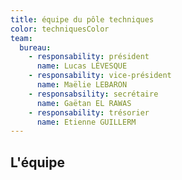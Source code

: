 ```yaml
---
title: équipe du pôle techniques
color: techniquesColor
team:
  bureau:
    - responsability: président
      name: Lucas LÉVESQUE
    - responsability: vice-président
      name: Maëlie LEBARON
    - responsabsility: secrétaire
      name: Gaëtan EL RAWAS
    - responsability: trésorier
      name: Etienne GUILLERM
---
```


## L'équipe

<campus-team :team="team" :color="color"></campus-team>

